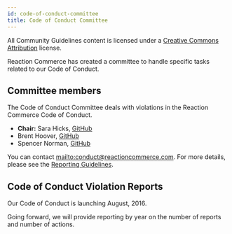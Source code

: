 ```yaml
---
id: code-of-conduct-committee
title: Code of Conduct Committee
---
```

    
All Community Guidelines content is licensed under a [Creative Commons Attribution](https://creativecommons.org/licenses/by/3.0/) license.

Reaction Commerce has created a committee to handle specific tasks related to our Code of Conduct.

## Committee members

The Code of Conduct Committee deals with violations in the Reaction Commerce Code of Conduct.

- **Chair:** Sara Hicks, [GitHub](https://github.com/saralouhicks)
- Brent Hoover, [GitHub](https://github.com/zenweasel)
- Spencer Norman, [GitHub](https://github.com/spencern)

You can contact <mailto:conduct@reactioncommerce.com>. For more details, please see the [Reporting Guidelines](reporting-guide.md).

## Code of Conduct Violation Reports

Our Code of Conduct is launching August, 2016.

Going forward, we will provide reporting by year on the number of reports and number of actions.
